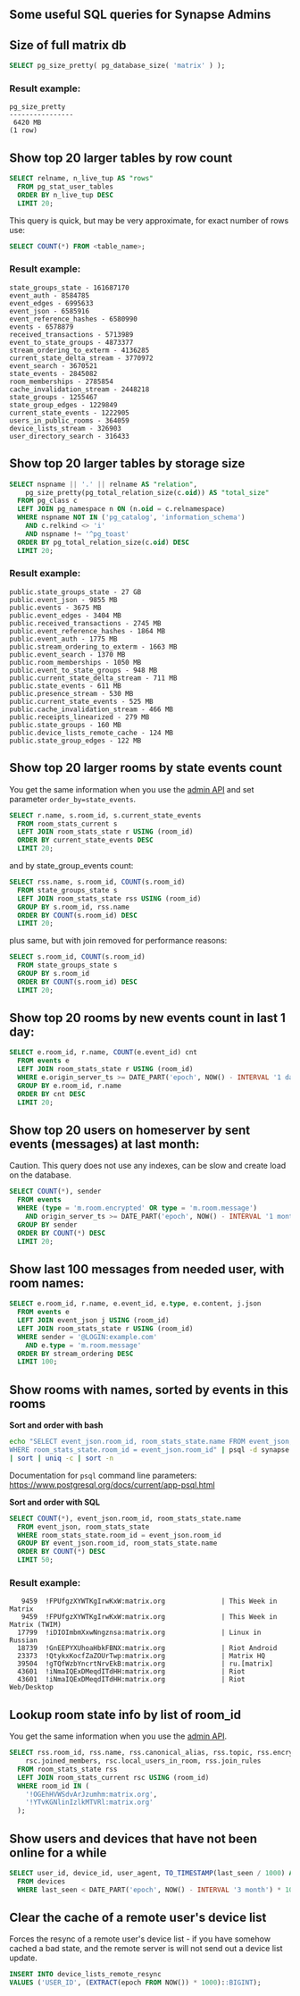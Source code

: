 ## Some useful SQL queries for Synapse Admins

## Size of full matrix db
```sql
SELECT pg_size_pretty( pg_database_size( 'matrix' ) );
```

### Result example:
``` 
pg_size_pretty 
----------------
 6420 MB
(1 row)
```

## Show top 20 larger tables by row count
```sql
SELECT relname, n_live_tup AS "rows"
  FROM pg_stat_user_tables
  ORDER BY n_live_tup DESC
  LIMIT 20;
```
This query is quick, but may be very approximate, for exact number of rows use:
```sql
SELECT COUNT(*) FROM <table_name>;
```

### Result example:
```
state_groups_state - 161687170
event_auth - 8584785
event_edges - 6995633
event_json - 6585916
event_reference_hashes - 6580990
events - 6578879
received_transactions - 5713989
event_to_state_groups - 4873377
stream_ordering_to_exterm - 4136285
current_state_delta_stream - 3770972
event_search - 3670521
state_events - 2845082
room_memberships - 2785854
cache_invalidation_stream - 2448218
state_groups - 1255467
state_group_edges - 1229849
current_state_events - 1222905
users_in_public_rooms - 364059
device_lists_stream - 326903
user_directory_search - 316433
```

## Show top 20 larger tables by storage size
```sql
SELECT nspname || '.' || relname AS "relation",
    pg_size_pretty(pg_total_relation_size(c.oid)) AS "total_size"
  FROM pg_class c
  LEFT JOIN pg_namespace n ON (n.oid = c.relnamespace)
  WHERE nspname NOT IN ('pg_catalog', 'information_schema')
    AND c.relkind <> 'i'
    AND nspname !~ '^pg_toast'
  ORDER BY pg_total_relation_size(c.oid) DESC
  LIMIT 20;
```

### Result example:
```
public.state_groups_state - 27 GB
public.event_json - 9855 MB
public.events - 3675 MB
public.event_edges - 3404 MB
public.received_transactions - 2745 MB
public.event_reference_hashes - 1864 MB
public.event_auth - 1775 MB
public.stream_ordering_to_exterm - 1663 MB
public.event_search - 1370 MB
public.room_memberships - 1050 MB
public.event_to_state_groups - 948 MB
public.current_state_delta_stream - 711 MB
public.state_events - 611 MB
public.presence_stream - 530 MB
public.current_state_events - 525 MB
public.cache_invalidation_stream - 466 MB
public.receipts_linearized - 279 MB
public.state_groups - 160 MB
public.device_lists_remote_cache - 124 MB
public.state_group_edges - 122 MB
```

## Show top 20 larger rooms by state events count
You get the same information when you use the
[admin API](../../admin_api/rooms.md#list-room-api)
and set parameter `order_by=state_events`.

```sql
SELECT r.name, s.room_id, s.current_state_events
  FROM room_stats_current s
  LEFT JOIN room_stats_state r USING (room_id)
  ORDER BY current_state_events DESC
  LIMIT 20;
```

and by state_group_events count:
```sql
SELECT rss.name, s.room_id, COUNT(s.room_id)
  FROM state_groups_state s
  LEFT JOIN room_stats_state rss USING (room_id)
  GROUP BY s.room_id, rss.name
  ORDER BY COUNT(s.room_id) DESC
  LIMIT 20;
```

plus same, but with join removed for performance reasons:
```sql
SELECT s.room_id, COUNT(s.room_id)
  FROM state_groups_state s
  GROUP BY s.room_id 
  ORDER BY COUNT(s.room_id) DESC
  LIMIT 20;
```

## Show top 20 rooms by new events count in last 1 day:
```sql
SELECT e.room_id, r.name, COUNT(e.event_id) cnt
  FROM events e
  LEFT JOIN room_stats_state r USING (room_id)
  WHERE e.origin_server_ts >= DATE_PART('epoch', NOW() - INTERVAL '1 day') * 1000
  GROUP BY e.room_id, r.name 
  ORDER BY cnt DESC
  LIMIT 20;
```

## Show top 20 users on homeserver by sent events (messages) at last month:
Caution. This query does not use any indexes, can be slow and create load on the database.
```sql
SELECT COUNT(*), sender
  FROM events
  WHERE (type = 'm.room.encrypted' OR type = 'm.room.message')
    AND origin_server_ts >= DATE_PART('epoch', NOW() - INTERVAL '1 month') * 1000
  GROUP BY sender
  ORDER BY COUNT(*) DESC
  LIMIT 20;
```

## Show last 100 messages from needed user, with room names:
```sql
SELECT e.room_id, r.name, e.event_id, e.type, e.content, j.json
  FROM events e
  LEFT JOIN event_json j USING (room_id)
  LEFT JOIN room_stats_state r USING (room_id)
  WHERE sender = '@LOGIN:example.com'
    AND e.type = 'm.room.message'
  ORDER BY stream_ordering DESC
  LIMIT 100;
```

## Show rooms with names, sorted by events in this rooms

**Sort and order with bash**
```bash
echo "SELECT event_json.room_id, room_stats_state.name FROM event_json, room_stats_state \
WHERE room_stats_state.room_id = event_json.room_id" | psql -d synapse -h localhost -U synapse_user -t \
| sort | uniq -c | sort -n
```
Documentation for `psql` command line parameters: https://www.postgresql.org/docs/current/app-psql.html

**Sort and order with SQL**
```sql
SELECT COUNT(*), event_json.room_id, room_stats_state.name
  FROM event_json, room_stats_state
  WHERE room_stats_state.room_id = event_json.room_id
  GROUP BY event_json.room_id, room_stats_state.name
  ORDER BY COUNT(*) DESC
  LIMIT 50;
```

### Result example:
```
   9459  !FPUfgzXYWTKgIrwKxW:matrix.org              | This Week in Matrix
   9459  !FPUfgzXYWTKgIrwKxW:matrix.org              | This Week in Matrix (TWIM)
  17799  !iDIOImbmXxwNngznsa:matrix.org              | Linux in Russian
  18739  !GnEEPYXUhoaHbkFBNX:matrix.org              | Riot Android
  23373  !QtykxKocfZaZOUrTwp:matrix.org              | Matrix HQ
  39504  !gTQfWzbYncrtNrvEkB:matrix.org              | ru.[matrix]
  43601  !iNmaIQExDMeqdITdHH:matrix.org              | Riot
  43601  !iNmaIQExDMeqdITdHH:matrix.org              | Riot Web/Desktop
```

## Lookup room state info by list of room_id
You get the same information when you use the
[admin API](../../admin_api/rooms.md#room-details-api).
```sql
SELECT rss.room_id, rss.name, rss.canonical_alias, rss.topic, rss.encryption,
    rsc.joined_members, rsc.local_users_in_room, rss.join_rules
  FROM room_stats_state rss
  LEFT JOIN room_stats_current rsc USING (room_id)
  WHERE room_id IN (
    '!OGEhHVWSdvArJzumhm:matrix.org',
    '!YTvKGNlinIzlkMTVRl:matrix.org' 
  );
```

## Show users and devices that have not been online for a while
```sql
SELECT user_id, device_id, user_agent, TO_TIMESTAMP(last_seen / 1000) AS "last_seen"
  FROM devices
  WHERE last_seen < DATE_PART('epoch', NOW() - INTERVAL '3 month') * 1000;
```

## Clear the cache of a remote user's device list

Forces the resync of a remote user's device list - if you have somehow cached a bad state, and the remote server is
will not send out a device list update.
```sql
INSERT INTO device_lists_remote_resync
VALUES ('USER_ID', (EXTRACT(epoch FROM NOW()) * 1000)::BIGINT);
```
